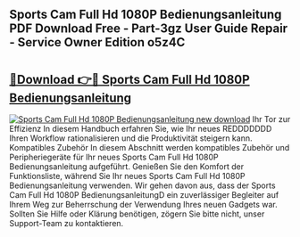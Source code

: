 ## Sports Cam Full Hd 1080P Bedienungsanleitung PDF Download Free - Part-3gz User Guide Repair - Service Owner Edition o5z4C

# <h2><a href="http://df4b2c8.blite.top/?on=Sports+Cam+Full+Hd+1080P+Bedienungsanleitung">🔗Download 👉🔴 Sports Cam Full Hd 1080P Bedienungsanleitung</a></h2>

[![Sports Cam Full Hd 1080P Bedienungsanleitung new download](https://i.imgur.com/lujVjoI.png)](http://df4b2c8.blite.top/?on=Sports+Cam+Full+Hd+1080P+Bedienungsanleitung)
Ihr Tor zur Effizienz In diesem Handbuch erfahren Sie, wie Ihr neues REDDDDDDD Ihren Workflow rationalisieren und die Produktivität steigern kann. Kompatibles Zubehör In diesem Abschnitt werden kompatibles Zubehör und Peripheriegeräte für Ihr neues Sports Cam Full Hd 1080P Bedienungsanleitung aufgeführt. Genießen Sie den Komfort der Funktionsliste, während Sie Ihr neues Sports Cam Full Hd 1080P Bedienungsanleitung verwenden. Wir gehen davon aus, dass der Sports Cam Full Hd 1080P BedienungsanleitungD ein zuverlässiger Begleiter auf Ihrem Weg zur Beherrschung der Verwendung Ihres neuen Gadgets war. Sollten Sie Hilfe oder Klärung benötigen, zögern Sie bitte nicht, unser Support-Team zu kontaktieren.
